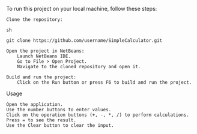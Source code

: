 To run this project on your local machine, follow these steps:

    Clone the repository:

    sh

    git clone https://github.com/username/SimpleCalculator.git

    Open the project in NetBeans:
        Launch NetBeans IDE.
        Go to File > Open Project.
        Navigate to the cloned repository and open it.

    Build and run the project:
        Click on the Run button or press F6 to build and run the project.

Usage

    Open the application.
    Use the number buttons to enter values.
    Click on the operation buttons (+, -, *, /) to perform calculations.
    Press = to see the result.
    Use the Clear button to clear the input.
